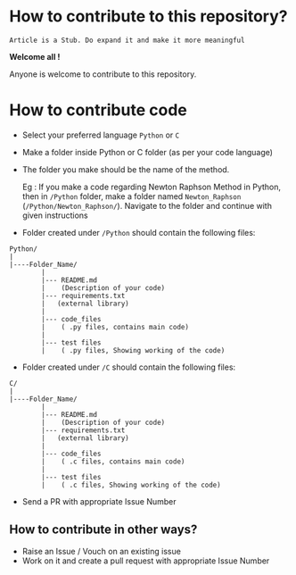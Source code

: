 # How to contribute to this repository?

`Article is a Stub. Do expand it and make it more meaningful`

__Welcome all !__

Anyone is welcome to contribute to this repository.

# How to contribute code
* Select your preferred language `Python` or `C`
* Make a folder inside Python or C folder (as per your code language)
* The folder you make should be the name of the method.
    
  Eg : If you make a code regarding Newton Raphson Method in Python, then in `/Python` folder, make a folder named `Newton_Raphson` (`/Python/Newton_Raphson/`). Navigate to the folder and continue with given instructions
* Folder created under `/Python` should contain the following files: 
```
Python/
|
|----Folder_Name/
        |
        |--- README.md 
        |    (Description of your code)
        |--- requirements.txt 
        |   (external library)
        |
        |--- code_files 
        |    ( .py files, contains main code)
        |
        |--- test files 
        |    ( .py files, Showing working of the code)
```

* Folder created under `/C` should contain the following files: 
```
C/
|
|----Folder_Name/
        |
        |--- README.md 
        |    (Description of your code)
        |--- requirements.txt 
        |   (external library)
        |
        |--- code_files 
        |    ( .c files, contains main code)
        |
        |--- test files 
        |    ( .c files, Showing working of the code)
```

* Send a PR with appropriate Issue Number

## How to contribute in other ways?
- Raise an Issue / Vouch on an existing issue
- Work on it and create a pull request with appropriate Issue Number
